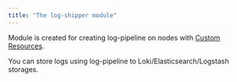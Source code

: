 ```yaml
---
title: "The log-shipper module"
---
```


Module is created for creating log-pipeline on nodes with [Custom Resources](cr.html).

You can store logs using log-pipeline to Loki/Elasticsearch/Logstash storages.
